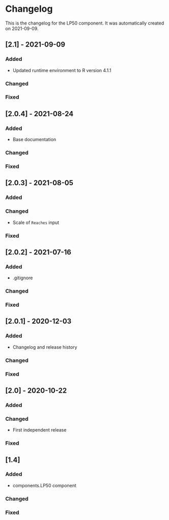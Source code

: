 # Changelog
This is the changelog for the LP50 component. It was automatically created on 2021-09-09.

## [2.1] - 2021-09-09

### Added
- Updated runtime environment to R version 4.1.1

### Changed

### Fixed


## [2.0.4] - 2021-08-24

### Added
- Base documentation

### Changed

### Fixed


## [2.0.3] - 2021-08-05

### Added

### Changed
- Scale of `Reaches` input

### Fixed


## [2.0.2] - 2021-07-16

### Added
- .gitignore

### Changed

### Fixed


## [2.0.1] - 2020-12-03

### Added
- Changelog and release history

### Changed

### Fixed


## [2.0] - 2020-10-22

### Added

### Changed
- First independent release

### Fixed


## [1.4]

### Added
- components.LP50 component

### Changed

### Fixed
